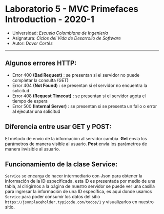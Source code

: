 # Laboratorio 5 - MVC Primefaces Introduction - 2020-1
* Universidad: _Escuela Colombiana de Ingeniería_
* Asignatura:  _Ciclos del Vida de Desarrollo de Software_
* Autor: _Davor Cortés_

---
## Algunos errores HTTP:
-	Error 400 __(Bad Request)__ : se presentan si el servidor no puede completar la consulta (GET)
-	Error 404 __(Not Found)__ : se presentan si el servidor no encuentra la solicitud
-	Error 408 __(Request Timeout)__ : se presentan si el servidor agota el tiempo de espera
-	Error 500 __(Internal Server)__ : se presentan si se presenta un fallo o error al ejecutar una solicitud

## Diferencia entre usar GET y POST:
El método de envío de la información al servidor cambia.
**Get** envía los parámetros de manera visible al usuario.
**Post** envía los parámetros de manera invisible al usuario.

## Funcionamiento de la clase Service:
 `Service` se encarga de hacer intermediario con Json para obtener la información de la ID especificada.
 esta ID es presentada por medio de una tabla, al dirigirnos a la página de nuestro servidor se puede ver
 una casilla para ingresar la información de una ID específica, es aquí donde usamos `Service` para poder 
 consumir los datos del sitio `https://jsonplaceholder.typicode.com/todos/1` y visualizarlos en nuestro sitio.
